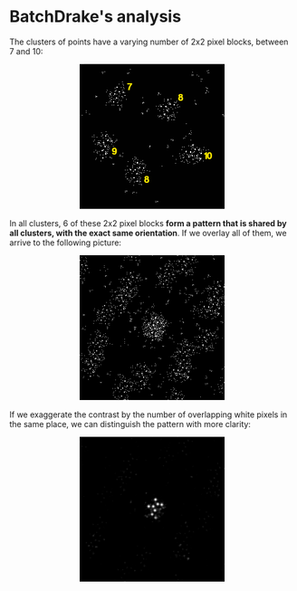 # BatchDrake's analysis
The clusters of points have a varying number of 2x2 pixel blocks, between 7 and 10:

<p align="center"><img src="../visual/batchdrake1.png" /></p>

In all clusters, 6 of these 2x2 pixel blocks **form a pattern that is shared by all clusters, with the exact same orientation**. If we overlay all of them, we arrive to the following picture:

<p align="center"><img src="../../Candidates/visual/alignment.png" /></p>

If we exaggerate the contrast by the number of overlapping white pixels in the same place, we can distinguish the pattern with more clarity:

<p align="center"><img src="../../Candidates/visual/alignment_blurry.png" /></p>

